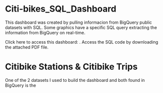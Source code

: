 # Citi-bikes_SQL_Dashboard

This dashboard was created by pulling informacion from BigQuery public datasets with SQL. Some graphics have a specific SQL query extracting the information from BigQuery on real-time. 

Click here to access this dashboard:       . Access the SQL code by downloading the attached PDF file. 

# Citibike Stations & Citibike Trips

One of the 2 datasets I used to build the dashboard and both found in BigQuery is the 


